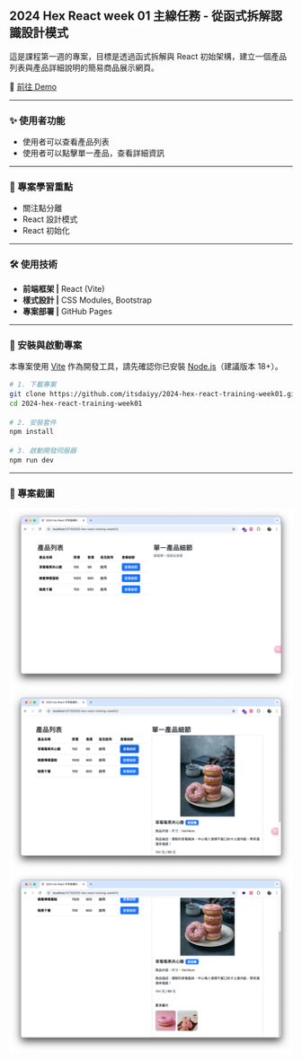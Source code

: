 ## 2024 Hex React week 01 主線任務 - 從函式拆解認識設計模式

這是課程第一週的專案，目標是透過函式拆解與 React 初始架構，建立一個產品列表與產品詳細說明的簡易商品展示網頁。

🔗 [前往 Demo](https://itsdaiyy.github.io/2024-hex-react-training-week01/)

---

### ✨ 使用者功能

- 使用者可以查看產品列表
- 使用者可以點擊單一產品，查看詳細資訊

---

### 🎯 專案學習重點

- 關注點分離
- React 設計模式
- React 初始化

---

### 🛠 使用技術

- **前端框架 |** React (Vite)
- **樣式設計 |** CSS Modules, Bootstrap
- **專案部署 |** GitHub Pages 

---

### 🚀 安裝與啟動專案

本專案使用 [Vite](https://vitejs.dev/) 作為開發工具，請先確認你已安裝 [Node.js](https://nodejs.org/zh-tw/)（建議版本 18+）。

```bash
# 1. 下載專案
git clone https://github.com/itsdaiyy/2024-hex-react-training-week01.git
cd 2024-hex-react-training-week01

# 2. 安裝套件
npm install

# 3. 啟動開發伺服器
npm run dev
```

---

### 📸 專案截圖

![專案螢幕截圖](./docs/專案截圖.png)
![專案螢幕截圖2](./docs/專案截圖2.png)
![專案螢幕截圖3](./docs/專案截圖3.png)
